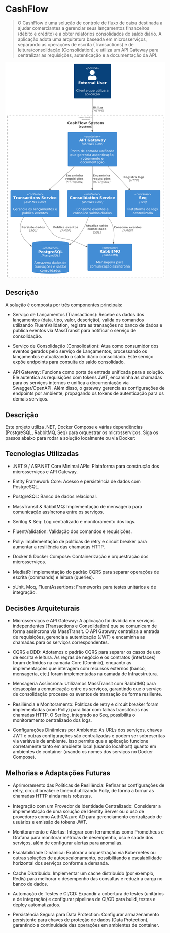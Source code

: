 # CashFlow
> O CashFlow é uma solução de controle de fluxo de caixa destinada a ajudar comerciantes a gerenciar seus lançamentos financeiros (débito e crédito) e a obter relatórios consolidados do saldo diário. A aplicação adota uma arquitetura baseada em microsserviços, separando as operações de escrita (Transactions) e de leitura/consolidação (Consolidation), e utiliza um API Gateway para centralizar as requisições, autenticação e a documentação da API.

![](diagrama.png)

## Descrição

A solução é composta por três componentes principais:

* Serviço de Lançamentos (Transactions):
Recebe os dados dos lançamentos (data, tipo, valor, descrição), valida os comandos utilizando FluentValidation, registra as transações no banco de dados e publica eventos via MassTransit para notificar o serviço de consolidação.

* Serviço de Consolidação (Consolidation):
Atua como consumidor dos eventos gerados pelo serviço de Lançamentos, processando os lançamentos e atualizando o saldo diário consolidado. Este serviço expõe endpoints para consulta do saldo consolidado.

* API Gateway:
Funciona como porta de entrada unificada para a solução. Ele autentica as requisições com tokens JWT, encaminha as chamadas para os serviços internos e unifica a documentação via Swagger/OpenAPI. Além disso, o gateway gerencia as configurações de endpoints por ambiente, propagando os tokens de autenticação para os demais serviços.
## Descrição

Este projeto utiliza .NET, Docker Compose e várias dependências (PostgreSQL, RabbitMQ, Seq) para orquestrar os microsserviços. Siga os passos abaixo para rodar a solução localmente ou via Docker:

## Tecnologias Utilizadas

* .NET 9 / ASP.NET Core Minimal APIs:
Plataforma para construção dos microsserviços e API Gateway.

* Entity Framework Core:
Acesso e persistência de dados com PostgreSQL.

* PostgreSQL:
Banco de dados relacional.

* MassTransit & RabbitMQ:
Implementação de mensageria para comunicação assíncrona entre os serviços.

* Serilog & Seq:
Log centralizado e monitoramento dos logs.

* FluentValidation:
Validação dos comandos e requisições.

* Polly:
Implementação de políticas de retry e circuit breaker para aumentar a resiliência das chamadas HTTP.

* Docker & Docker Compose:
Containerização e orquestração dos microsserviços.

* MediatR:
Implementação do padrão CQRS para separar operações de escrita (commands) e leitura (queries).

* xUnit, Moq, FluentAssertions:
Frameworks para testes unitários e de integração.

## Decisões Arquiteturais

* Microsserviços e API Gateway:
A aplicação foi dividida em serviços independentes (Transactions e Consolidation) que se comunicam de forma assíncrona via MassTransit. O API Gateway centraliza a entrada de requisições, gerencia a autenticação (JWT) e encaminha as chamadas para os serviços correspondentes.

* CQRS e DDD:
Adotamos o padrão CQRS para separar os casos de uso de escrita e leitura. As regras de negócio e os contratos (interfaces) foram definidos na camada Core (Domínio), enquanto as implementações que interagem com recursos externos (banco, mensageria, etc.) foram implementadas na camada de Infraestrutura.

* Mensageria Assíncrona:
Utilizamos MassTransit com RabbitMQ para desacoplar a comunicação entre os serviços, garantindo que o serviço de consolidação processe os eventos de transação de forma resiliente.

* Resiliência e Monitoramento:
Políticas de retry e circuit breaker foram implementadas (com Polly) para lidar com falhas transitórias nas chamadas HTTP. O Serilog, integrado ao Seq, possibilita o monitoramento centralizado dos logs.

* Configurações Dinâmicas por Ambiente:
As URLs dos serviços, chaves JWT e outras configurações são centralizadas e podem ser sobrescritas via variáveis de ambiente. Isso permite que a aplicação funcione corretamente tanto em ambiente local (usando localhost) quanto em ambientes de container (usando os nomes dos serviços no Docker Compose).

## Melhorias e Adaptações Futuras

* Aprimoramento das Políticas de Resiliência:
Refinar as configurações de retry, circuit breaker e timeout utilizando Polly, de forma a tornar as chamadas HTTP ainda mais robustas.

* Integração com um Provedor de Identidade Centralizado:
Considerar a implementação de uma solução de Identity Server ou o uso de provedores como Auth0/Azure AD para gerenciamento centralizado de usuários e emissão de tokens JWT.

* Monitoramento e Alertas:
Integrar com ferramentas como Prometheus e Grafana para monitorar métricas de desempenho, uso e saúde dos serviços, além de configurar alertas para anomalias.

* Escalabilidade Dinâmica:
Explorar a orquestração via Kubernetes ou outras soluções de autoescalonamento, possibilitando a escalabilidade horizontal dos serviços conforme a demanda.

* Cache Distribuído:
Implementar um cache distribuído (por exemplo, Redis) para melhorar o desempenho das consultas e reduzir a carga no banco de dados.

* Automação de Testes e CI/CD:
Expandir a cobertura de testes (unitários e de integração) e configurar pipelines de CI/CD para build, testes e deploy automatizados.

* Persistência Segura para Data Protection:
Configurar armazenamento persistente para chaves de proteção de dados (Data Protection), garantindo a continuidade das operações em ambientes de container.
